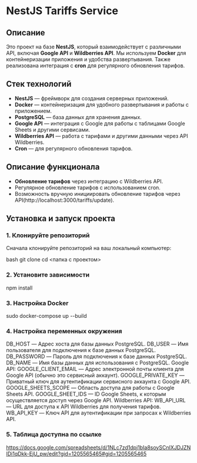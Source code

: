 # NestJS Tariffs Service

## Описание

Это проект на базе **NestJS**, который взаимодействует с различными API, включая **Google API** и **Wildberries API**. Мы используем **Docker** для контейнеризации приложения и удобства развертывания. Также реализована интеграция с **cron** для регулярного обновления тарифов.

## Стек технологий

- **NestJS** — фреймворк для создания серверных приложений.
- **Docker** — контейнеризация для удобного развертывания и работы с приложением.
- **PostgreSQL** — база данных для хранения данных.
- **Google API** — интеграция с Google для работы с таблицами Google Sheets и другими сервисами.
- **Wildberries API** — работа с тарифами и другими данными через API Wildberries.
- **Cron** — для регулярного обновления тарифов.

## Описание функционала

- **Обновление тарифов** через интеграцию с Wildberries API.
- Регулярное обновление тарифов с использованием cron.
- Возможность вручную инициировать обновление тарифов через API(http://localhost:3000/tariffs/update).

## Установка и запуск проекта

### 1. Клонируйте репозиторий

Сначала клонируйте репозиторий на ваш локальный компьютер:

bash
git clone <URL>
cd <папка с проектом>

### 2. Установите зависимости

npm install

### 3. Настройка Docker

sudo docker-compose up --build

### 4. Настройка переменных окружения

DB_HOST — Адрес хоста для базы данных PostgreSQL.
DB_USER — Имя пользователя для подключения к базе данных PostgreSQL.
DB_PASSWORD — Пароль для подключения к базе данных PostgreSQL.
DB_NAME — Имя базы данных для использования с PostgreSQL.
Google API:
GOOGLE_CLIENT_EMAIL — Адрес электронной почты клиента для Google API (обычно это сервисный аккаунт).
GOOGLE_PRIVATE_KEY — Приватный ключ для аутентификации сервисного аккаунта с Google API.
GOOGLE_SHEETS_SCOPE — Область доступа для работы с Google Sheets API.
GOOGLE_SHEET_IDS — ID Google Sheets, к которым осуществляется доступ через Google API.
Wildberries API:
WB_API_URL — URL для доступа к API Wildberries для получения тарифов.
WB_API_KEY — Ключ API для аутентификации при запросах к Wildberries API.

### 5. Таблица доступна по ссылке 

https://docs.google.com/spreadsheets/d/1NLc7zd1dpj1bIa8soySCnIXJDJZNIDi1qDkk-EjU_pw/edit?gid=1205565465#gid=1205565465

